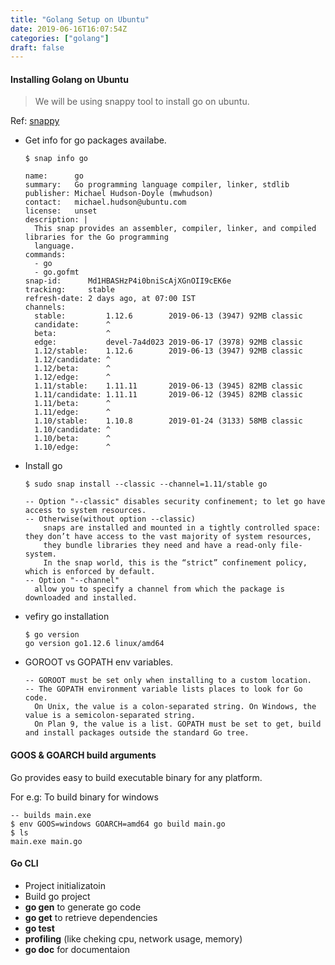 ```yaml
---
title: "Golang Setup on Ubuntu"
date: 2019-06-16T16:07:54Z
categories: ["golang"]
draft: false
---
```


####  **Installing Golang on Ubuntu**
> We will be using snappy tool to install go on ubuntu.

Ref: [snappy](https://itsfoss.com/install-snap-linux/)

* Get info for go packages availabe.
    ``` 
    $ snap info go
    
    name:      go
    summary:   Go programming language compiler, linker, stdlib
    publisher: Michael Hudson-Doyle (mwhudson)
    contact:   michael.hudson@ubuntu.com
    license:   unset
    description: |
      This snap provides an assembler, compiler, linker, and compiled libraries for the Go programming
      language.
    commands:
      - go
      - go.gofmt
    snap-id:      Md1HBASHzP4i0bniScAjXGnOII9cEK6e
    tracking:     stable
    refresh-date: 2 days ago, at 07:00 IST
    channels:
      stable:         1.12.6        2019-06-13 (3947) 92MB classic
      candidate:      ^                                    
      beta:           ^                                    
      edge:           devel-7a4d023 2019-06-17 (3978) 92MB classic
      1.12/stable:    1.12.6        2019-06-13 (3947) 92MB classic
      1.12/candidate: ^                                    
      1.12/beta:      ^                                    
      1.12/edge:      ^                                    
      1.11/stable:    1.11.11       2019-06-13 (3945) 82MB classic
      1.11/candidate: 1.11.11       2019-06-12 (3945) 82MB classic
      1.11/beta:      ^                                    
      1.11/edge:      ^                                    
      1.10/stable:    1.10.8        2019-01-24 (3133) 58MB classic
      1.10/candidate: ^                                    
      1.10/beta:      ^                                    
      1.10/edge:      ^                                    
    ```

* Install go
    ```
    $ sudo snap install --classic --channel=1.11/stable go
    
    -- Option "--classic" disables security confinement; to let go have access to system resources.
    -- Otherwise(without option --classic) 
        snaps are installed and mounted in a tightly controlled space: they don’t have access to the vast majority of system resources, 
        they bundle libraries they need and have a read-only file-system. 
        In the snap world, this is the “strict” confinement policy, which is enforced by default.
    -- Option "--channel"
      allow you to specify a channel from which the package is downloaded and installed.
    ```
* vefiry go installation
  ``` 
  $ go version
  go version go1.12.6 linux/amd64
  ```
* GOROOT vs GOPATH env variables.
  ``` 
  -- GOROOT must be set only when installing to a custom location.
  -- The GOPATH environment variable lists places to look for Go code. 
    On Unix, the value is a colon-separated string. On Windows, the value is a semicolon-separated string. 
    On Plan 9, the value is a list. GOPATH must be set to get, build and install packages outside the standard Go tree.
  ```

#### **GOOS & GOARCH** build arguments
Go provides easy to build executable binary for any platform.

For e.g: To build binary for windows
```
-- builds main.exe
$ env GOOS=windows GOARCH=amd64 go build main.go 
$ ls
main.exe main.go
```

#### **Go CLI**
- Project initializatoin
- Build go project
- **go gen** to generate go code
- **go get** to retrieve dependencies
- **go test** 
- **profiling** (like cheking cpu, network usage, memory)
- **go doc** for documentaion
